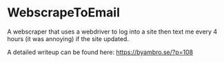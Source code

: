 # WebscrapeToEmail
A webscraper that uses a webdriver to log into a site then text me every 4 hours (it was annoying) if the site updated. 

A detailed writeup can be found here:
https://byambro.se/?p=108

